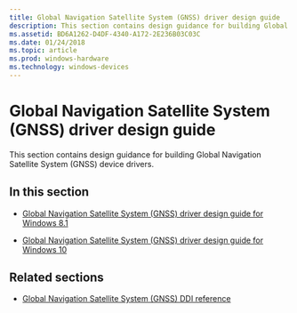 ```yaml
---
title: Global Navigation Satellite System (GNSS) driver design guide
description: This section contains design guidance for building Global Navigation Satellite System (GNSS) device drivers.
ms.assetid: BD6A1262-D4DF-4340-A172-2E236B03C03C
ms.date: 01/24/2018
ms.topic: article
ms.prod: windows-hardware
ms.technology: windows-devices
---
```


# Global Navigation Satellite System (GNSS) driver design guide

This section contains design guidance for building Global Navigation Satellite System (GNSS) device drivers.

## In this section

- [Global Navigation Satellite System (GNSS) driver design guide for Windows 8.1](gnss-driver-design-guide-for-windows-8-1.md)

- [Global Navigation Satellite System (GNSS) driver design guide for Windows 10](gnss-driver-design-guide-for-windows-10.md)

## Related sections

- [Global Navigation Satellite System (GNSS) DDI reference](https://docs.microsoft.com/windows-hardware/drivers/ddi/gnssdriver/index)
